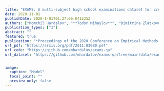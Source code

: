 ```yaml
---
title: "EXAMS: A multi-subject high school examinations dataset for cross-lingual and multilingual question answering"
date: 2020-11-01
publishDate: 2020-1-01T01:27:06.041225Z
authors: ["Momchil Hardalov", "**Todor Mihaylov**", "Dimitrina Zlatkova", "Yoan Dinkov", "Ivan Koychev", "Preslav Nakov"]
publication_types: ["1"]
abstract: ""
featured: true
publication: "*Proceedings of the 2020 Conference on Empirical Methods in Natural Language Processing (EMNLP)*"
url_pdf: "https://arxiv.org/pdf/2011.03080.pdf"
url_code: "https://github.com/mhardalov/exams-qa" 
url_dataset: "https://github.com/mhardalov/exams-qa/tree/main/data/exams"


image:
  caption: "Model"
  focal_point: ""
  preview_only: false
---
```



